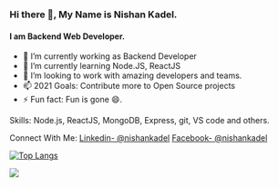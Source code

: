 ### Hi there 👋, My Name is Nishan Kadel.
#### I am Backend Web Developer.

- 🔭 I’m currently working as Backend Developer
- 🌱 I’m currently learning Node.JS, ReactJS
- 👯 I’m looking to work with amazing developers and teams.
- 📫 2021 Goals: Contribute more to Open Source projects
- ⚡ Fun fact: Fun is gone 😄.

Skills: Node.js, ReactJS, MongoDB, Express, git, VS code and others.

Connect With Me:
[Linkedin- @nishankadel](https://www.linkedin.com/in/nishan-kadel-b5470818a/)
[Facebook- @nishankadel](https://www.facebook.com/iamthenishankadel)

[![Top Langs](https://github-readme-stats.vercel.app/api/top-langs/?username=nishankadel)](https://github.com/nishankadel/github-readme-stats)

<img src="https://github-readme-stats.vercel.app/api?username=nishankadel&&show_icons=true&title_color=ffffff&icon_color=bb2acf&text_color=daf7dc&bg_color=151515" />
